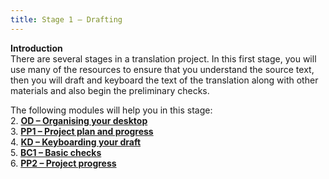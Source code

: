 ```yaml
---
title: Stage 1 – Drafting
---
```

**Introduction**  
There are several stages in a translation project. In this first stage, you will use many of the resources to ensure that you understand the source text, then you will draft and keyboard the text of the translation along with other materials and also begin the preliminary checks.

The following modules will help you in this stage:  
2.  [**OD – Organising your desktop**](2.OD.md)  
3.  [**PP1 – Project plan and progress**](3.PP1.md)   
4. [**KD – Keyboarding your draft**](4.KD.md)  
5.  [**BC1 – Basic checks**](5.BC1.md)  
6.  [**PP2 – Project progress**](6.PP2.md)
